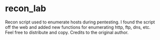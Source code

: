 # recon_lab
Recon script used to enumerate hosts during pentesting. I found the script off the web and added new functions for enumerating http, ftp, dns, etc. Feel free to distribute and copy. Credits to the original author.

